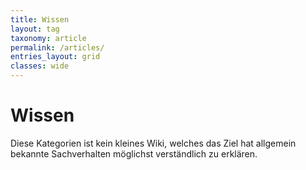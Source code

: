 ```yaml
---
title: Wissen
layout: tag
taxonomy: article
permalink: /articles/
entries_layout: grid
classes: wide
---
```


# Wissen

Diese Kategorien ist kein kleines Wiki, welches das Ziel hat allgemein bekannte Sachverhalten möglichst verständlich zu erklären.


